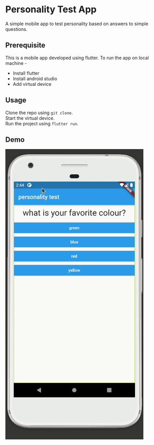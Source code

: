 # Personality Test App

A simple mobile app to test personality based on answers to simple questions.

## Prerequisite 

This is a mobile app developed using flutter. To run the app on local machine -

-   Install flutter
-   Install android studio
-   Add virtual device 

## Usage

Clone the repo using ```git clone```.  
Start the virtual device.  
Run the project using ```flutter run```.

## Demo
![](https://raw.githubusercontent.com/ganeshdipdumbare/personality-test/master/personality.gif)